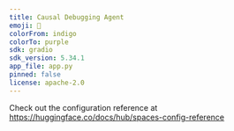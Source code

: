 ```yaml
---
title: Causal Debugging Agent
emoji: 🐢
colorFrom: indigo
colorTo: purple
sdk: gradio
sdk_version: 5.34.1
app_file: app.py
pinned: false
license: apache-2.0
---
```


Check out the configuration reference at https://huggingface.co/docs/hub/spaces-config-reference
